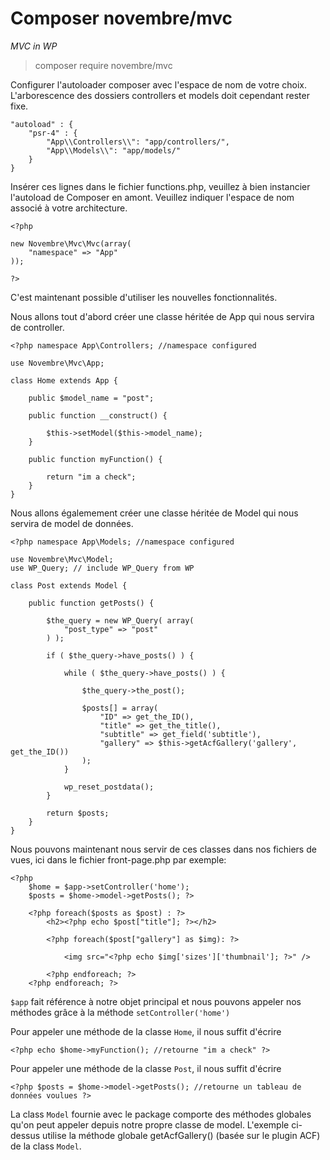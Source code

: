 # Composer novembre/mvc
*MVC in WP*
> composer require novembre/mvc

Configurer l'autoloader composer avec l'espace de nom de votre choix. L'arborescence des dossiers controllers et models doit cependant rester fixe.

```
"autoload" : {
    "psr-4" : {
        "App\\Controllers\\": "app/controllers/",
        "App\\Models\\": "app/models/"
    }
}
```

Insérer ces lignes dans le fichier functions.php, veuillez à bien instancier l'autoload de Composer en amont.
Veuillez indiquer l'espace de nom associé à votre architecture.
```
<?php

new Novembre\Mvc\Mvc(array(
    "namespace" => "App"
));

?>
```

C'est maintenant possible d'utiliser les nouvelles fonctionnalités. 

Nous allons tout d'abord créer une classe héritée de App qui nous servira de controller.
``` 
<?php namespace App\Controllers; //namespace configured

use Novembre\Mvc\App;

class Home extends App {

    public $model_name = "post";

    public function __construct() {

        $this->setModel($this->model_name);
    }

    public function myFunction() {

        return "im a check";
    }
}
```

Nous allons égalemement créer une classe héritée de Model qui nous servira de model de données.
```
<?php namespace App\Models; //namespace configured

use Novembre\Mvc\Model;
use WP_Query; // include WP_Query from WP

class Post extends Model {

    public function getPosts() {

        $the_query = new WP_Query( array(
            "post_type" => "post"
        ) );

        if ( $the_query->have_posts() ) {

            while ( $the_query->have_posts() ) {

                $the_query->the_post();

                $posts[] = array(
                    "ID" => get_the_ID(),
                    "title" => get_the_title(),
                    "subtitle" => get_field('subtitle'),
                    "gallery" => $this->getAcfGallery('gallery', get_the_ID())
                );
            }

            wp_reset_postdata();
        }

        return $posts;
    }
}
```

Nous pouvons maintenant nous servir de ces classes dans nos fichiers de vues, ici dans le fichier front-page.php par exemple:
```
<?php
    $home = $app->setController('home');
    $posts = $home->model->getPosts(); ?>

    <?php foreach($posts as $post) : ?>
        <h2><?php echo $post["title"]; ?></h2>

        <?php foreach($post["gallery"] as $img): ?>

            <img src="<?php echo $img['sizes']['thumbnail']; ?>" />

        <?php endforeach; ?>
    <?php endforeach; ?>

```

`$app` fait référence à notre objet principal et nous pouvons appeler nos méthodes grâce à la méthode `setController('home')`

Pour appeler une méthode de la classe `Home`, il nous suffit d'écrire
```
<?php echo $home->myFunction(); //retourne "im a check" ?>
```

Pour appeler une méthode de la classe `Post`, il nous suffit d'écrire
```
<?php $posts = $home->model->getPosts(); //retourne un tableau de données voulues ?>
```

La class `Model` fournie avec le package comporte des méthodes globales qu'on peut appeler depuis notre propre classe de model. L'exemple ci-dessus utilise la méthode globale getAcfGallery() (basée sur le plugin ACF) de la class `Model`.
